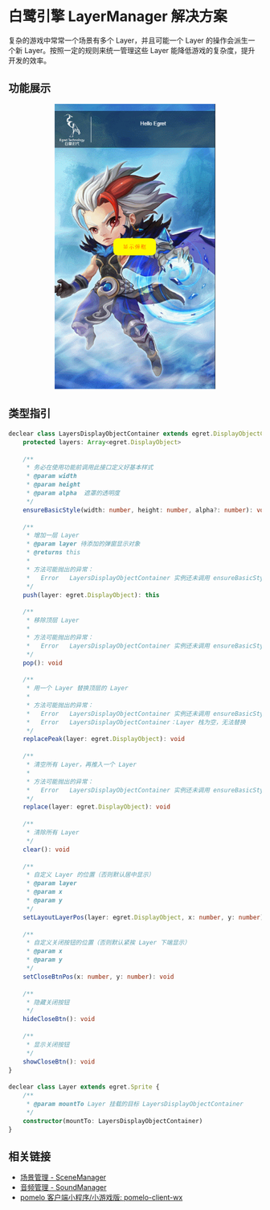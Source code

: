 # 白鹭引擎 LayerManager 解决方案
复杂的游戏中常常一个场景有多个 Layer，并且可能一个 Layer 的操作会派生一个新 Layer。按照一定的规则来统一管理这些 Layer 能降低游戏的复杂度，提升开发的效率。

## 功能展示
<p align="center">
  <img width="320" src="./screenshot.gif"/>
</p>

## 类型指引
```typescript
declear class LayersDisplayObjectContainer extends egret.DisplayObjectContainer {
    protected layers: Array<egret.DisplayObject>

    /**
     * 务必在使用功能前调用此接口定义好基本样式
     * @param width
     * @param height
     * @param alpha  遮罩的透明度
     */
    ensureBasicStyle(width: number, height: number, alpha?: number): void

    /**
     * 增加一层 Layer
     * @param layer 待添加的弹窗显示对象
     * @returns this
     * 
     * 方法可能抛出的异常：
     *   Error   LayersDisplayObjectContainer 实例还未调用 ensureBasicStyle 进行初始化
     */
    push(layer: egret.DisplayObject): this

    /**
     * 移除顶层 Layer 
     * 
     * 方法可能抛出的异常：
     *   Error   LayersDisplayObjectContainer 实例还未调用 ensureBasicStyle 进行初始化
     */
    pop(): void

    /**
     * 用一个 Layer 替换顶层的 Layer
     * 
     * 方法可能抛出的异常：
     *   Error   LayersDisplayObjectContainer 实例还未调用 ensureBasicStyle 进行初始化
     *   Error   LayersDisplayObjectContainer：Layer 栈为空，无法替换
     */
    replacePeak(layer: egret.DisplayObject): void

    /**
     * 清空所有 Layer，再推入一个 Layer
     * 
     * 方法可能抛出的异常：
     *   Error   LayersDisplayObjectContainer 实例还未调用 ensureBasicStyle 进行初始化
     */
    replace(layer: egret.DisplayObject): void

    /**
     * 清除所有 Layer
     */
    clear(): void

    /**
     * 自定义 Layer 的位置（否则默认居中显示）
     * @param layer 
     * @param x
     * @param y
     */
    setLayoutLayerPos(layer: egret.DisplayObject, x: number, y: number): void

    /**
     * 自定义关闭按钮的位置（否则默认紧挨 Layer 下端显示）
     * @param x
     * @param y
     */
    setCloseBtnPos(x: number, y: number): void

    /**
     * 隐藏关闭按钮
     */
    hideCloseBtn(): void

    /**
     * 显示关闭按钮
     */
    showCloseBtn(): void
}

declear class Layer extends egret.Sprite {
    /**
     * @param mountTo Layer 挂载的目标 LayersDisplayObjectContainer
     */
    constructor(mountTo: LayersDisplayObjectContainer)
}
```

## 相关链接

* [场景管理 - SceneManager](https://gist.github.com/yangfch3/30ba6b05e9f1f015a9c82aa10077dda0)
* [音频管理 - SoundManager](https://gist.github.com/yangfch3/c00c3b14cd54937a878b5f5e0cdbc4f9)
* [pomelo 客户端小程序/小游戏版: pomelo-client-wx](https://github.com/yangfch3/pomelo-client-wx)
